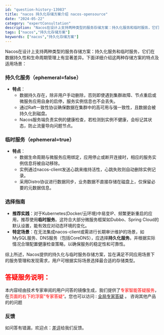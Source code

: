 ```yaml
---
id: "question-history-13983"
title: "nacos 持久化存储方案介绍 nacos-opensource"
date: "2024-05-22"
category: "expertConsultation"
description: "Nacos在设计上支持两种类型的服务存储方案：持久化服务和临时服务，它们在数据持久性和生命周期管理上有显著差异。下面详细介绍这两种存储方案的特点及适用场景：### 持久化服务（ephemeral=false）- **特点**：  - 数据持久存在，除非用户手动删除，否则即使遇到集群故障、节点重启或微"
tags: ["nacos","持久化存储方案"]
keywords: ["nacos","持久化存储方案"]
---
```


Nacos在设计上支持两种类型的服务存储方案：持久化服务和临时服务，它们在数据持久性和生命周期管理上有显著差异。下面详细介绍这两种存储方案的特点及适用场景：

### 持久化服务（ephemeral=false）
- **特点**：
  - 数据持久存在，除非用户手动删除，否则即使遇到集群故障、节点重启或微服务应用自身的启停，服务实例信息也不会丢失。
  - 通过Raft一致性协议确保数据在集群中的高可用与强一致性，且数据会被持久化到磁盘。
  - Nacos服务端负责实例的健康检查，若检测到实例不健康，会标记其状态，防止流量导向问题节点。

### 临时服务（ephemeral=true）
- **特点**：
  - 数据生命周期与微服务应用绑定，应用停止或断开连接时，相应的服务实例信息将被自动移除。
  - 实例通过nacos-client发送心跳来维持活性，心跳失败则自动删除实例记录。
  - 采用Distro协议进行数据同步，业务数据不直接存储在磁盘上，仅保留必要的元数据信息。

### 选择指南
- **推荐实践**：对于Kubernetes(Docker/云环境)中易变IP、频繁更新重启的应用，推荐使用**临时服务**。这符合大部分微服务框架如Dubbo、Spring Cloud的默认设置，能有效应对动态环境的变化。
- **特定场景**：在无法集成nacos-client或需进行长期审计维护的场景，如MySQL服务、DNS服务（包括CoreDNS），应选择**持久化服务**。并根据实际情况合理配置健康检查策略，以确保服务的稳定性和可靠性。

综上所述，Nacos提供的持久化与临时服务存储方案，旨在满足不同应用场景下的服务管理和发现需求，用户可根据实际场景选择最合适的存储类型。
## <font color="#FF0000">答疑服务说明：</font> 

本内容经由技术专家审阅的用户问答的镜像生成，我们提供了<font color="#FF0000">专家智能答疑服务</font>，在<font color="#FF0000">页面的右下的浮窗”专家答疑“</font>。您也可以访问 : [全局专家答疑](https://opensource.alibaba.com/chatBot) 。 咨询其他产品的的问题

### 反馈
如问答有错漏，欢迎点：[差评](https://ai.nacos.io/user/feedbackByEnhancerGradePOJOID?enhancerGradePOJOId=13987)给我们反馈。
